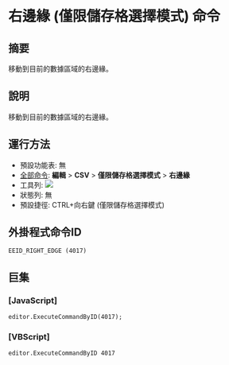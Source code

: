 # 右邊緣 (僅限儲存格選擇模式) 命令

## 摘要

移動到目前的數據區域的右邊緣。

## 說明

移動到目前的數據區域的右邊緣。

## 運行方法

- 預設功能表: 無
- [全部命令](../tools/all_commands): **編輯** \> **CSV** \> **僅限儲存格選擇模式** \> **右邊緣**
- 工具列: ![](../../images/cell_selection_mode..png)
- 狀態列: 無
- 預設捷徑: CTRL+向右鍵 (僅限儲存格選擇模式)

## 外掛程式命令ID

```
EEID_RIGHT_EDGE (4017)
```

## 巨集

### \[JavaScript\]

```
editor.ExecuteCommandByID(4017);
```

### \[VBScript\]

```
editor.ExecuteCommandByID 4017
```
